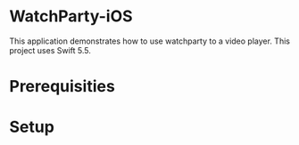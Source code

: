 # WatchParty-iOS
This application demonstrates how to use watchparty to a video player. This project uses Swift 5.5.

# Prerequisities

# Setup


